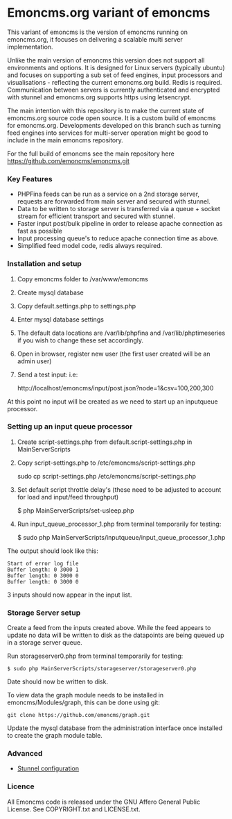 # Emoncms.org variant of emoncms

This variant of emoncms is the version of emoncms running on emoncms.org, it focuses on delivering a scalable multi server implementation.

Unlike the main version of emoncms this version does not support all environments and options. It is designed for Linux servers (typically ubuntu) and focuses on supporting a sub set of feed engines, input processors and visualisations - reflecting the current emoncms.org build. Redis is required. Communication between servers is currently authenticated and encrypted with stunnel and emoncms.org supports https using letsencrypt.

The main intention with this repository is to make the current state of emoncms.org source code open source. It is a custom build of emoncms for emoncms.org. Developments developed on this branch such as turning feed engines into services for multi-server operation might be good to include in the main emoncms repository.

For the full build of emoncms see the main repository here https://github.com/emoncms/emoncms.git

### Key Features

- PHPFina feeds can be run as a service on a 2nd storage server, requests are forwarded from main server and secured with stunnel.
- Data to be written to storage server is transferred via a queue + socket stream for efficient transport and secured with stunnel.
- Faster input post/bulk pipeline in order to release apache connection as fast as possible
- Input processing queue's to reduce apache connection time as above.
- Simplified feed model code, redis always required.

### Installation and setup

1) Copy emoncms folder to /var/www/emoncms

2) Create mysql database

3) Copy default.settings.php to settings.php

4) Enter mysql database settings

5) The default data locations are /var/lib/phpfina and /var/lib/phptimeseries if you wish to change these set accordingly.

6) Open in browser, register new user (the first user created will be an admin user)

7) Send a test input: i.e:

    http://localhost/emoncms/input/post.json?node=1&csv=100,200,300
    
At this point no input will be created as we need to start up an inputqueue processor.

### Setting up an input queue processor

1) Create script-settings.php from default.script-settings.php in MainServerScripts

2) Copy script-settings.php to /etc/emoncms/script-settings.php

    sudo cp script-settings.php /etc/emoncms/script-settings.php

3) Set default script throttle delay's (these need to be adjusted to account for load and input/feed throughput)

    $ php MainServerScripts/set-usleep.php

3) Run input_queue_processor_1.php from terminal temporarily for testing:

    $ sudo php MainServerScripts/inputqueue/input_queue_processor_1.php

The output should look like this:

    Start of error log file
    Buffer length: 0 3000 1
    Buffer length: 0 3000 0
    Buffer length: 0 3000 0
    
3 inputs should now appear in the input list. 

### Storage Server setup

Create a feed from the inputs created above. While the feed appears to update no data will be written to disk as the datapoints are being queued up in a storage server queue.

Run storageserver0.php from terminal temporarily for testing:

    $ sudo php MainServerScripts/storageserver/storageserver0.php
    
Date should now be written to disk.

To view data the graph module needs to be installed in emoncms/Modules/graph, this can be done using git:

    git clone https://github.com/emoncms/graph.git
    
Update the mysql database from the administration interface once installed to create the graph module table.

### Advanced

- [Stunnel configuration](stunnel.md)

### Licence

All Emoncms code is released under the GNU Affero General Public License. See COPYRIGHT.txt and LICENSE.txt.
